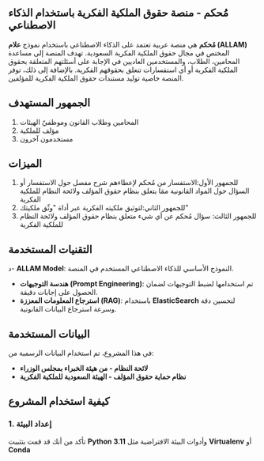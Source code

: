 ## مُحكم - منصة حقوق الملكية الفكرية باستخدام الذكاء الاصطناعي

**مُحكم** هي منصة عربية تعتمد على الذكاء الاصطناعي باستخدام نموذج **علام (ALLAM)** المختص في مجال حقوق الملكية الفكرية السعودية. تهدف المنصة إلى مساعدة المحامين، الطلاب، والمستخدمين العاديين في الإجابة على أسئلتهم المتعلقة بحقوق الملكية الفكرية أو أي استفسارات تتعلق بحقوقهم الفكرية. بالإضافة إلى ذلك، توفر المنصة خاصية توليد مستندات حقوق الملكية الفكرية للمؤلفين.

## الجمهور المستهدف
1.  المحامين وطلاب القانون وموظفيّ الهيئات
2.  مؤلف للملكية
3.  مستخدمون آخرون 
## الميزات
1.  للجمهور الأول:الاستفسار من مُحكم لإعطاءهم شرح مفصل حول الاستفسار أو السؤال حول المواد القانونية ممَا يتعلق بنظام حقوق المؤلف ولائحة النظام للملكية الفكرية
2.  للجمهور الثاني:لتوثيق ملكيته الفكرية عبر أداة "وثّق ملكيتك"
3.  للجمهور الثالث: سؤال مُحكم عن أي شيء متعلق بنظام حقوق المؤلف ولائحة النظام للملكية الفكرية


## التقنيات المستخدمة
د- **ALLAM Model**: النموذج الأساسي للذكاء الاصطناعي المستخدم في المنصة.
- **هندسة التوجيهات (Prompt Engineering)**: تم استخدامها لضبط التوجيهات لضمان الحصول على إجابات دقيقة.
- **استرجاع المعلومات المعززة (RAG)**: باستخدام **ElasticSearch** لتحسين دقة وسرعة استرجاع البيانات القانونية.

## البيانات المستخدمة
في هذا المشروع، تم استخدام البيانات الرسمية من:
- **لائحة النظام - من هيئة الخبراء بمجلس الوزراء**
- **نظام حماية حقوق المؤلف - الهيئة السعودية للملكية الفكرية**

## كيفية استخدام المشروع
### 1. إعداد البيئة
تأكد من أنك قد قمت بتثبيت **Python 3.11** وأدوات البيئة الافتراضية مثل **Virtualenv** أو **Conda**

